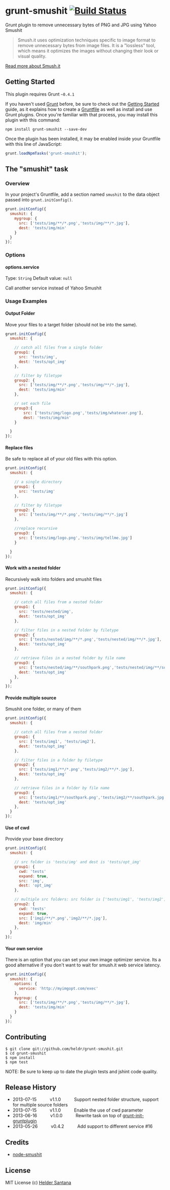 # grunt-smushit [![Build Status](https://secure.travis-ci.org/heldr/grunt-smushit.png)](http://travis-ci.org/heldr/grunt-smushit)

Grunt plugin to remove unnecessary bytes of PNG and JPG using Yahoo Smushit

> Smush.it uses optimization techniques specific to image format to remove unnecessary bytes from image files. It is a "lossless" tool, which means it optimizes the images without changing their look or visual quality.

[Read more about Smush.it][smushit-site]

## Getting Started
This plugin requires Grunt `~0.4.1`

If you haven't used [Grunt](http://gruntjs.com/) before, be sure to check out the [Getting Started](http://gruntjs.com/getting-started) guide, as it explains how to create a [Gruntfile](http://gruntjs.com/sample-gruntfile) as well as install and use Grunt plugins. Once you're familiar with that process, you may install this plugin with this command:

```shell
npm install grunt-smushit --save-dev
```

Once the plugin has been installed, it may be enabled inside your Gruntfile with this line of JavaScript:

```js
grunt.loadNpmTasks('grunt-smushit');
```

## The "smushit" task

### Overview
In your project's Gruntfile, add a section named `smushit` to the data object passed into `grunt.initConfig()`.

```js
grunt.initConfig({
  smushit: {
    mygroup: {
      src: ['tests/img/**/*.png','tests/img/**/*.jpg'],
      dest: 'tests/img/min'
    }
  }
});
```

### Options

#### options.service
Type: `String`
Default value: `null`

Call another service instead of Yahoo Smushit

### Usage Examples

#### Output Folder
Move your files to a target folder (should not be into the same).

```js
grunt.initConfig({
  smushit: {

    // catch all files from a single folder
    group1: {
      src: 'tests/img',
      dest: 'tests/opt_img'
    },

    // filter by filetype
    group2: {
      src: ['tests/img/**/*.png','tests/img/**/*.jpg'],
      dest: 'tests/img/min'
    },

    // set each file
    group3:{
        src: ['tests/img/logo.png','tests/img/whatever.png'],
        dest: 'tests/img/min'
    }

  }
});
```

#### Replace files
Be safe to replace all of your old files with this option.

```js
grunt.initConfig({
  smushit: {

    // a single directory
    group1: {
      src: 'tests/img'
    },

    // filter by filetype
    group2: {
      src: ['tests/img/**/*.png','tests/img/**/*.jpg']
    },

    //replace recursive
    group3: {
      src: ['tests/img/logo.png','tests/img/tellme.jpg']
    }

  }
});
```

#### Work with a nested folder
Recursively walk into folders and smushit files

```js
grunt.initConfig({
  smushit: {

    // catch all files from a nested folder
    group1: {
      src: 'tests/nested/img',
      dest: 'tests/opt_img'
    },

    // filter files in a nested folder by filetype
    group2: {
      src: ['tests/nested/img/**/*.png','tests/nested/img/**/*.jpg'],
      dest: 'tests/opt_img'
    },

    // retrieve files in a nested folder by file name
    group3: {
      src: ['tests/nested/img/**/southpark.png','tests/nested/img/**/southpark.jpg'],
      dest: 'tests/opt_img'
    },
  }
});
```

#### Provide multiple source
Smushit one folder, or many of them

```js
grunt.initConfig({
  smushit: {

    // catch all files from a nested folder
    group1: {
      src: ['tests/img1', 'tests/img2'],
      dest: 'tests/opt_img'
    },

    // filter files in a folder by filetype
    group2: {
      src: ['tests/img1/**/*.png','tests/img2/**/*.jpg'],
      dest: 'tests/opt_img'
    },

    // retrieve files in a folder by file name
    group3: {
      src: ['tests/img1/**/southpark.png','tests/img2/**/southpark.jpg'],
      dest: 'tests/opt_img'
    },
  }
});
```

#### Use of cwd
Provide your base directory

```js
grunt.initConfig({
  smushit: {

    // src folder is 'tests/img' and dest is 'tests/opt_img'
    group1: {
      cwd: 'tests'
      expand: true,
      src: 'img',
      dest: 'opt_img'
    },

    // multiple src folders: src folder is ['tests/img1', 'tests/img2'] and dest is 'tests/img/min'
    group2: {
      cwd: 'tests'
      expand: true,
      src: ['img1/**/*.png','img2/**/*.jpg'],
      dest: 'img/min'
    },
  }
});
```


#### Your own service
There is an option that you can set your own image optimizer service. Its a good alternative if you don't want to wait for smush.it web service latency.

```js
grunt.initConfig({
  smushit: {
    options: {
      service: 'http://myimgopt.com/exec'
    },
    mygroup: {
      src: ['tests/img/**/*.png','tests/img/**/*.jpg'],
      dest: 'tests/img/min'
    }
  }
});
```

## Contributing

```cli
$ git clone git://github.com/heldr/grunt-smushit.git
$ cd grunt-smushit
$ npm install
$ npm test
```
NOTE: Be sure to keep up to date the plugin tests and jshint code quality.

## Release History
  * 2013-07-15   v1.1.0   Support nested folder structure, support for multiple source folders
  * 2013-07-15   v1.1.0   Enable the use of cwd parameter
  * 2013-06-16   v1.0.0   Rewrite task on top of [grunt-init-gruntplugin][grunt-init-gruntplugin]
  * 2013-05-26   v0.4.2   Add support to different service #16

## Credits
  * [node-smushit][node-smushit]

## License

MIT License
(c) [Helder Santana](http://heldr.com)

[node-smushit]: https://github.com/colorhook/node-smushit
[smushit-site]: http://www.smushit.com/ysmush.it/
[grunt-init-gruntplugin]: https://github.com/gruntjs/grunt-init-gruntplugin
